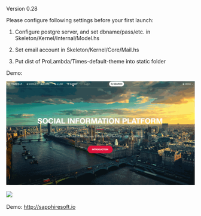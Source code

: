 Version 0.28

Please configure following settings before your first launch:

1. Configure postgre server, and set dbname/pass/etc. in Skeleton/Kernel/Internal/Model.hs

2. Set email account in Skeleton/Kernel/Core/Mail.hs

3. Put dist of ProLambda/Times-default-theme into static folder

Demo:

![](./submit.gif)

![](./view.gif)

Demo: http://sapphiresoft.io
